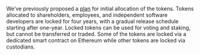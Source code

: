 We’ve previously proposed a [plan](https://medium.com/starkware/part-3-starknet-token-design-5cc17af066c6) for initial allocation of the tokens. Tokens allocated to shareholders, employees, and independent software developers are locked for four years, with a gradual release schedule starting after one-year. Locked tokens can be used for voting and staking, but cannot be transferred or traded. Some of the tokens are locked via a dedicated smart contract on Ethereum while other tokens are locked via custodians.